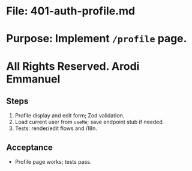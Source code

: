 # File: 401-auth-profile.md

# Purpose: Implement `/profile` page.

# All Rights Reserved. Arodi Emmanuel

## Steps

1. Profile display and edit form; Zod validation.
2. Load current user from `useMe`; save endpoint stub if needed.
3. Tests: render/edit flows and i18n.

## Acceptance

- Profile page works; tests pass.
